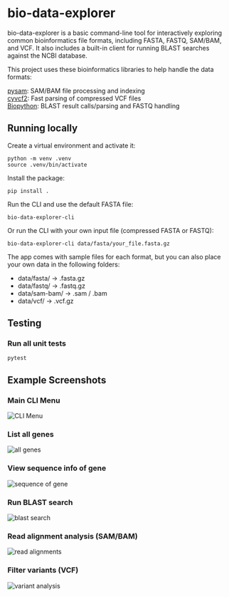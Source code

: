 # bio-data-explorer

bio-data-explorer is a basic command-line tool for interactively exploring common bioinformatics file formats, including FASTA, FASTQ, SAM/BAM, and VCF. It also includes a built-in client for running BLAST searches against the NCBI database.

This project uses these bioinformatics libraries to help handle the data formats:

[pysam](https://pysam.readthedocs.io/en/latest/): SAM/BAM file processing and indexing  
[cyvcf2](https://github.com/brentp/cyvcf2): Fast parsing of compressed VCF files  
[Biopython](https://biopython.org/): BLAST result calls/parsing and FASTQ handling  

## Running locally

Create a virtual environment and activate it:

    python -m venv .venv
    source .venv/bin/activate

Install the package:

    pip install .

Run the CLI and use the default FASTA file:

    bio-data-explorer-cli

Or run the CLI with your own input file (compressed FASTA or FASTQ):

    bio-data-explorer-cli data/fasta/your_file.fasta.gz

The app comes with sample files for each format, but you can also place your own data in the following folders:

- data/fasta/ → .fasta.gz
- data/fastq/ → .fastq.gz
- data/sam-bam/ → .sam / .bam
- data/vcf/ → .vcf.gz

## Testing

### Run all unit tests

```pytest```

## Example Screenshots

### Main CLI Menu

![CLI Menu](docs/images/cli-menu.png)

### List all genes

![all genes](docs/images/list-genes.png)

### View sequence info of gene

![sequence of gene](docs/images/view-sequence.png)

### Run BLAST search

![blast search](docs/images/blast.png)

### Read alignment analysis (SAM/BAM)

![read alignments](docs/images/align.png)

### Filter variants (VCF)

![variant analysis](docs/images/vcf.png)
